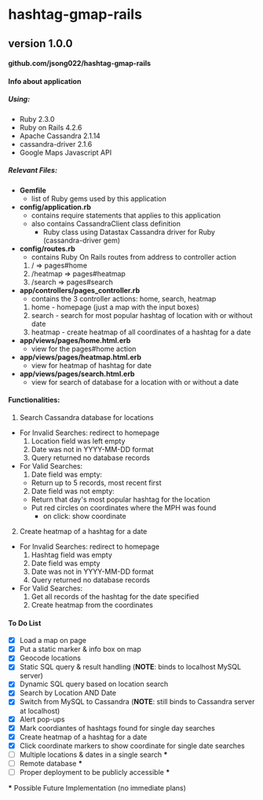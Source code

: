 # hashtag-gmap-rails
## version 1.0.0
#### github.com/jsong022/hashtag-gmap-rails

#### Info about application
##### Using:
- Ruby 2.3.0
- Ruby on Rails 4.2.6
- Apache Cassandra 2.1.14
- cassandra-driver 2.1.6 
- Google Maps Javascript API

##### Relevant Files:
* **Gemfile**
  * list of Ruby gems used by this application
* **config/application.rb**
  * contains require statements that applies to this application
  * also contains CassandraClient class definition
    * Ruby class using Datastax Cassandra driver for Ruby (cassandra-driver gem)
* **config/routes.rb**
  * contains Ruby On Rails routes from address to controller action
  1. / => pages#home
  2. /heatmap => pages#heatmap
  3. /search => pages#search
* **app/controllers/pages_controller.rb**
  * contains the 3 controller actions: home, search, heatmap
  1. home - homepage (just a map with the input boxes)
  2. search - search for most popular hashtag of location with or without date
  3. heatmap - create heatmap of all coordinates of a hashtag for a date
* **app/views/pages/home.html.erb**
  * view for the pages#home action
* **app/views/pages/heatmap.html.erb**
  * view for heatmap of hashtag for date
* **app/views/pages/search.html.erb**
  * view for search of database for a location with or without a date

#### Functionalities:
1. Search Cassandra database for locations
  * For Invalid Searches: redirect to homepage
    1. Location field was left empty
    2. Date was not in YYYY-MM-DD format
    3. Query returned no database records
  * For Valid Searches:
    1. Date field was empty:
      * Return up to 5 records, most recent first
    2. Date field was not empty:
      * Return that day's most popular hashtag for the location
      * Put red circles on coordinates where the MPH was found
        * on click: show coordinate
2. Create heatmap of a hashtag for a date
  * For Invalid Searches: redirect to homepage
    1. Hashtag field was empty
    2. Date field was empty
    3. Date was not in YYYY-MM-DD format
    4. Query returned no database records
  * For Valid Searches:
    1. Get all records of the hashtag for the date specified
    2. Create heatmap from the coordinates

#### To Do List
- [x] Load a map on page
- [x] Put a static marker & info box on map
- [x] Geocode locations
- [x] Static SQL query & result handling (__NOTE__: binds to localhost MySQL server)
- [x] Dynamic SQL query based on location search
- [x] Search by Location AND Date
- [x] Switch from MySQL to Cassandra (__NOTE__: still binds to Cassandra server at localhost)
- [x] Alert pop-ups
- [x] Mark coordiantes of hashtags found for single day searches
- [x] Create heatmap of a hashtag for a date
- [x] Click coordinate markers to show coordinate for single date searches
- [ ] Multiple locations & dates in a single search __\*__
- [ ] Remote database __\*__
- [ ] Proper deployment to be publicly accessible __\*__

__\*__ Possible Future Implementation (no immediate plans)
